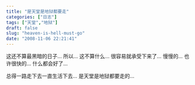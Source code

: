 ```yaml
---
title: "是天堂是地狱都要走"
categories: ["日志"]
tags: ["天堂","地狱"]
draft: false
slug: "heaven-is-hell-must-go"
date: "2008-11-06 22:21:41"
---
```


这还不算最黑暗的日子...
所以...
这不算什么...
很容易就承受下来了...
慢慢的...
也许很快的...
什么都会好了...
 
总得一路走下去一直生活下去...
是天堂是地狱都要走的...

